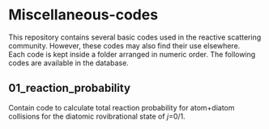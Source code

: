 # Miscellaneous-codes
This repository contains several basic codes used in the reactive scattering community. However, these codes may also find their use elsewhere.<br>
Each code is kept inside a folder arranged in numeric order. The following codes are available in the database.


## 01_reaction_probability
  Contain code to calculate total reaction probability for atom+diatom collisions for the diatomic rovibrational state of _j_=0/1.
